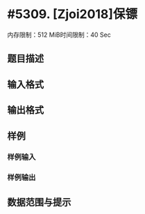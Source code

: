 # #5309. [Zjoi2018]保镖

内存限制：512 MiB时间限制：40 Sec

## 题目描述

## 输入格式

## 输出格式

## 样例

### 样例输入

### 样例输出

## 数据范围与提示
